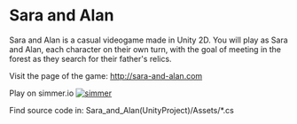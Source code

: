 # Sara and Alan

Sara and Alan is a casual videogame made in Unity 2D. You will play as Sara and Alan, each character on their own turn, with the goal of meeting in the forest as they search for their father's relics.

Visit the page of the game: http://sara-and-alan.com

Play on simmer.io
[![simmer](https://simmer.io/static/images/simmeryellowtiny.png)](https://simmer.io/@Charly52830/sara-and-alan)

Find source code in: Sara_and_Alan(UnityProject)/Assets/*.cs
